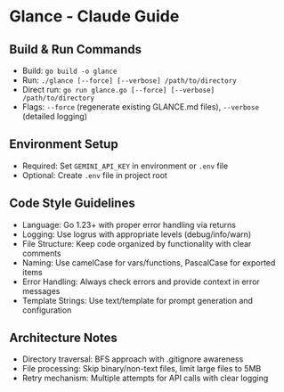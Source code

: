 # Glance - Claude Guide

## Build & Run Commands
- Build: `go build -o glance`
- Run: `./glance [--force] [--verbose] /path/to/directory`
- Direct run: `go run glance.go [--force] [--verbose] /path/to/directory`
- Flags: `--force` (regenerate existing GLANCE.md files), `--verbose` (detailed logging)

## Environment Setup
- Required: Set `GEMINI_API_KEY` in environment or `.env` file
- Optional: Create `.env` file in project root

## Code Style Guidelines
- Language: Go 1.23+ with proper error handling via returns
- Logging: Use logrus with appropriate levels (debug/info/warn)
- File Structure: Keep code organized by functionality with clear comments
- Naming: Use camelCase for vars/functions, PascalCase for exported items
- Error Handling: Always check errors and provide context in error messages
- Template Strings: Use text/template for prompt generation and configuration

## Architecture Notes
- Directory traversal: BFS approach with .gitignore awareness
- File processing: Skip binary/non-text files, limit large files to 5MB
- Retry mechanism: Multiple attempts for API calls with clear logging